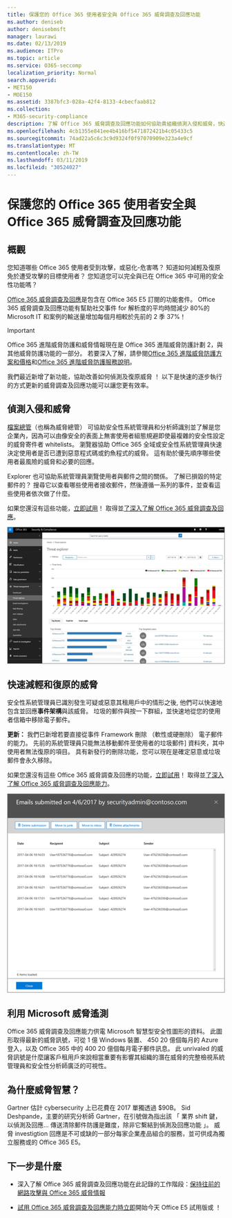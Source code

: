 ```yaml
---
title: 保護您的 Office 365 使用者安全與 Office 365 威脅調查及回應功能
ms.author: deniseb
author: denisebmsft
manager: laurawi
ms.date: 02/13/2019
ms.audience: ITPro
ms.topic: article
ms.service: O365-seccomp
localization_priority: Normal
search.appverid:
- MET150
- MOE150
ms.assetid: 3387bfc3-028a-42f4-8133-4cbecfaab812
ms.collection:
- M365-security-compliance
description: 了解 Office 365 威脅調查及回應功能如何協助貴組織偵測入侵和威脅，快速地降低，以及復原威脅。
ms.openlocfilehash: 4cb1355e841ee4b416bf5471872421b4c05433c5
ms.sourcegitcommit: 74ad22a5c6c3c9d9324f0f97070909e323a4e9cf
ms.translationtype: MT
ms.contentlocale: zh-TW
ms.lasthandoff: 03/11/2019
ms.locfileid: "30524027"
---
```

# <a name="keep-your-office-365-users-safe-with-office-365-threat-investigation-and-response-capabilities"></a>保護您的 Office 365 使用者安全與 Office 365 威脅調查及回應功能

## <a name="overview"></a>概觀

您知道哪些 Office 365 使用者受到攻擊，或惡化-危害嗎？ 知道如何減輕及復原免於遭受攻擊的目標使用者？ 您知道您可以完全與已在 Office 365 中可用的安全性功能嗎？ 
  
[Office 365 威脅調查及回應](office-365-ti.md)是包含在 Office 365 E5 訂閱的功能套件。 Office 365 威脅調查及回應功能有幫助社交事件 for 解析度的平均時間減少 80%的 Microsoft IT 和案例的輸送量增加每個月相較於先前的 2 季 37%！ 

> [!IMPORTANT]
> Office 365 進階威脅防護和威脅情報現在是 Office 365 進階威脅防護計劃 2，與其他威脅防護功能的一部分。 若要深入了解，請參閱[Office 365 進階威脅防護方案和價格](https://products.office.com/exchange/advance-threat-protection)和[Office 365 進階威脅防護服務說明](https://docs.microsoft.com/office365/servicedescriptions/office-365-advanced-threat-protection-service-description)。
  
我們最近新增了新功能，協助改善如何偵測及復原威脅 ！ 以下是快速的逐步執行的方式更新的威脅調查及回應功能可以讓您更有效率。
  
## <a name="detect-intrusions-and-threats"></a>偵測入侵和威脅

[檔案總管](use-explorer-in-security-and-compliance.md)（也稱為威脅總管） 可協助安全性系統管理員和分析師識別並了解是您企業內，因為可以由像安全的表面上無害使用者組態規避即使最複雜的安全性設定的威脅寄件者 whitelists。 瀏覽器協助 Office 365 全域或安全性系統管理員快速決定使用者是否已遭到惡意程式碼或釣魚程式的威脅。 這有助於優先順序哪些使用者最風險的威脅和必要的回應。 
  
Explorer 也可協助系統管理員瀏覽使用者與郵件之間的關係。 了解已損毀的特定郵件的？ 搜尋它以查看哪些使用者接收郵件，然後遵循一系列的事件，並查看這些使用者依次做了什麼。

如果您還沒有這些功能，[立即試用](https://aka.ms/tryo365threatintel3)！ 取得並[了深入了解 Office 365 威脅調查及回應](https://aka.ms/readmoreabouto365threatintel)。
  
![在 Office 365 中，惡意程式碼系列的色彩編碼的威脅總管的螢幕擷取畫面](media/591338dd-252a-437d-b5f2-87aa42e74b0c.png)
  
## <a name="quickly-mitigate-and-recover-from-threats"></a>快速減輕和復原的威脅

安全性系統管理員已識別發生可疑或惡意其租用戶中的情形之後, 他們可以快速地包含並回應**事件架構**與該威脅。 垃圾的郵件與按一下群組，並快速地從您的使用者信箱中移除電子郵件。 
  
 **更新：** 我們已新增若要直接從事件 Framework 刪除 （軟性或硬刪除） 電子郵件的能力。 先前的系統管理員只能無法移動郵件至使用者的垃圾郵件] 資料夾，其中使用者無法復原的項目。 具有新發行的刪除功能，您可以現在是確定惡意或垃圾郵件會永久移除。 
  
如果您還沒有這些 Office 365 威脅調查及回應的功能，[立即試用](https://aka.ms/tryo365threatintel3)！ 取得並[了深入了解 Office 365 威脅調查及回應能力](https://aka.ms/readmoreabouto365threatintel)。
  
![事件修復工作的電子郵件清單的螢幕擷取畫面](media/9d8452d3-d8d2-4b26-81f9-76396e08dd17.png)
  
## <a name="leverage-the-threat-telemetry-of-microsoft"></a>利用 Microsoft 威脅遙測

Office 365 威脅調查及回應能力供電 Microsoft 智慧型安全性圖形的資料。 此圖形取得最新的威脅訊號，可從 1 億 Windows 裝置、 450 20 億個每月的 Azure 登入，以及 Office 365 中的 400 20 億個每月電子郵件訊息。 此 unrivaled 的威脅訊號是什麼讓客戶租用戶來說相當重要有影響其組織的潛在威脅的完整檢視系統管理員和安全性分析師廣泛的可視性。 
  
   
## <a name="why-threat-intelligence"></a>為什麼威脅智慧？

Gartner 估計 cybersecurity 上已花費在 2017 單獨透過 $90B。 Sid Deshpande，主要的研究分析師 Gartner，在引號做為指出該 「 業界 shift 鍵，以偵測及回應... 傳送清除郵件防護是難度，除非它繫結到偵測及回應功能 」。 威脅 investigtion 回應是不可或缺的一部分每家企業產品組合的服務，並可供成為獨立服務或的 Office 365 E5。
  
## <a name="whats-next"></a>下一步是什麼

- 深入了解 Office 365 威脅調查及回應功能在此記錄的工作階段：[保持往前的網路攻擊與 Office 365 威脅情報](https://myignite.microsoft.com/videos/53723)
    
- [試用 Office 365 威脅調查及回應能力時立即](https://aka.ms/tryo365threatintel3)開始今天 Office E5 試用版或 ！ 
    

